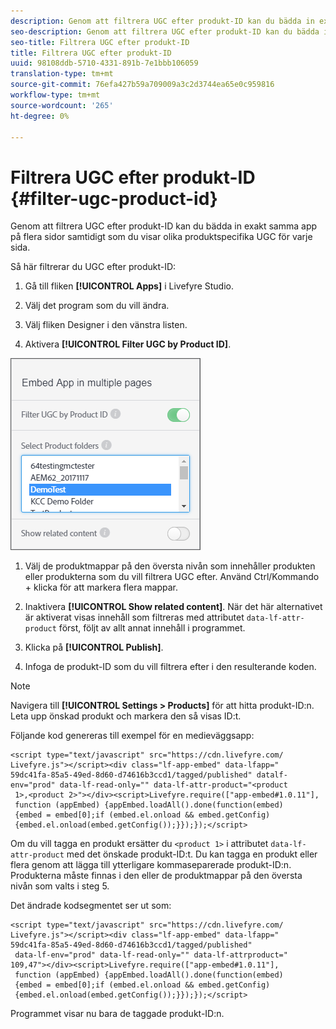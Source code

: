 ```yaml
---
description: Genom att filtrera UGC efter produkt-ID kan du bädda in exakt samma app på flera sidor samtidigt som du visar olika produktspecifika UGC för varje sida.
seo-description: Genom att filtrera UGC efter produkt-ID kan du bädda in exakt samma app på flera sidor samtidigt som du visar olika produktspecifika UGC för varje sida.
seo-title: Filtrera UGC efter produkt-ID
title: Filtrera UGC efter produkt-ID
uuid: 98108ddb-5710-4331-891b-7e1bbb106059
translation-type: tm+mt
source-git-commit: 76efa427b59a709009a3c2d3744ea65e0c959816
workflow-type: tm+mt
source-wordcount: '265'
ht-degree: 0%

---
```



# Filtrera UGC efter produkt-ID {#filter-ugc-product-id}

Genom att filtrera UGC efter produkt-ID kan du bädda in exakt samma app på flera sidor samtidigt som du visar olika produktspecifika UGC för varje sida.

Så här filtrerar du UGC efter produkt-ID:

1. Gå till fliken **[!UICONTROL Apps]** i Livefyre Studio.

1. Välj det program som du vill ändra.

1. Välj fliken Designer i den vänstra listen.

1. Aktivera **[!UICONTROL Filter UGC by Product ID]**.

![](assets/filter-ugc-product-id.png)

1. Välj de produktmappar på den översta nivån som innehåller produkten eller produkterna som du vill filtrera UGC efter.
Använd Ctrl/Kommando + klicka för att markera flera mappar.

1. Inaktivera **[!UICONTROL Show related content]**.
När det här alternativet är aktiverat visas innehåll som filtreras med attributet `data-lf-attr-product` först, följt av allt annat innehåll i programmet.

1. Klicka på **[!UICONTROL Publish]**.

1. Infoga de produkt-ID som du vill filtrera efter i den resulterande koden.

>[!NOTE]
>
>Navigera till **[!UICONTROL Settings > Products]** för att hitta produkt-ID:n. Leta upp önskad produkt och markera den så visas ID:t.

Följande kod genereras till exempel för en medieväggsapp:

```
<script type="text/javascript" src="https://cdn.livefyre.com/
Livefyre.js"></script><div class="lf-app-embed" data-lfapp="
59dc41fa-85a5-49ed-8d60-d74616b3ccd1/tagged/published" datalf-
env="prod" data-lf-read-only="" data-lf-attr-product="<product
 1>,<product 2>"></div><script>Livefyre.require(["app-embed#1.0.11"],
 function (appEmbed) {appEmbed.loadAll().done(function(embed)
 {embed = embed[0];if (embed.el.onload && embed.getConfig)
 {embed.el.onload(embed.getConfig());}});});</script>
```

Om du vill tagga en produkt ersätter du `<product 1>` i attributet `data-lf-attr-product` med det önskade produkt-ID:t. Du kan tagga en produkt eller flera genom att lägga till ytterligare kommaseparerade produkt-ID:n. Produkterna måste finnas i den eller de produktmappar på den översta nivån som valts i steg 5.

Det ändrade kodsegmentet ser ut som:

```
<script type="text/javascript" src="https://cdn.livefyre.com/
Livefyre.js"></script><div class="lf-app-embed" data-lfapp="
59dc41fa-85a5-49ed-8d60-d74616b3ccd1/tagged/published"
 data-lf-env="prod" data-lf-read-only="" data-lf-attrproduct="
109,47"></div><script>Livefyre.require(["app-embed#1.0.11"],
 function (appEmbed) {appEmbed.loadAll().done(function(embed)
 {embed = embed[0];if (embed.el.onload && embed.getConfig)
 {embed.el.onload(embed.getConfig());}});});</script>
```

Programmet visar nu bara de taggade produkt-ID:n.